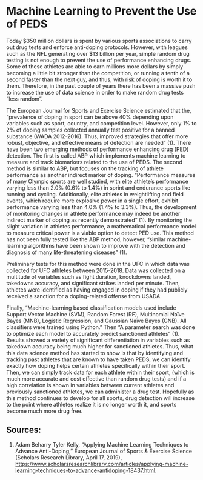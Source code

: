 # Machine Learning to Prevent the Use of PEDS

Today $350 million dollars is spent by various sports associations to carry out drug tests and enforce anti-doping protocols. However, with leagues such as the NFL generating over $13 billion per year, simple random drug testing is not enough to prevent the use of performance enhancing drugs. Some of these athletes are able to earn millions more dollars by simply becoming a little bit stronger than the competition, or running a tenth of a second faster than the next guy, and thus, with risk of doping is worth it to them. Therefore, in the past couple of years there has been a massive push to increase the use of data science in order to make random drug tests “less random”. 
	
 The European Journal for Sports and Exercise Science estimated that the, “prevalence of doping in sport can be above 40% depending upon variables such as sport, country, and competition level. However, only 1% to 2% of doping samples collected annually test positive for a banned substance (WADA 2012-2016). Thus, improved strategies that offer more robust, objective, and effective means of detection are needed” (1).  There have been two emerging methods of performance enhancing drug (PED) detection. The first is called ABP which implements machine learning to measure and track biomarkers related to the use of PEDS. The second method is similar to ABP, but focuses on the tracking of athlete performance as another indirect marker of doping. “Performance measures of many Olympic sports are well studied, with elite athlete’s performance varying less than 2.0% (0.6% to 1.4%) in sprint and endurance sports like running and cycling. Additionally, elite athletes in weightlifting and field events, which require more explosive power in a single effort, exhibit performance varying less than 4.0% (1.4% to 3.3%). Thus, the development of monitoring changes in athlete performance may indeed be another indirect marker of doping as recently demonstrated” (1). 
By monitoring the slight variation in athletes performance, a mathematical performance model to measure critical power is a viable option to detect PED use. This method has not been fully tested like the ABP method, however, “similar machine-learning algorithms have been shown to improve with the detection and diagnosis of many life-threatening diseases” (1).

Preliminary tests for this method were done in the UFC in which data was collected for UFC athletes between 2015-2018. Data was collected on a multitude of variables such as fight duration, knockdowns landed, takedowns accuracy, and significant strikes landed per minute. Then, athletes were identified as having engaged in doping if they had publicly received a sanction for a doping-related offense from USADA. 

Finally, “Machine-learning based classification models used include Support Vector Machine (SVM), Random Forest (RF), Multinomial Naïve Bayes (MNB), Logistic Regression, and Gaussian Naïve Bayes (GNB). All classifiers were trained using Python.” Then “A parameter search was done to optimize each model to accurately predict sanctioned athletes” (1). Results showed a variety of significant differentiation in variables such as takedown accuracy being much higher for sanctioned athletes. Thus, what this data science method has started to show is that by identifying and tracking past athletes that are known to have taken PEDS, we can identify exactly how doping helps certain athletes specifically within their sport. Then, we can simply track data for each athlete within their sport, (which is much more accurate and cost effective than random drug tests) and if a high correlation is shown in variables between current athletes and previously sanctioned athletes, we can administer a drug test. Hopefully as this method continues to develop for all sports, drug detection will increase to the point where athletes realize it is no longer worth it, and sports become much more drug free. 

## Sources:
1) Adam Beharry Tyler Kelly, “Applying Machine Learning Techniques to Advance Anti-Doping,” European Journal of Sports & Exercise Science (Scholars Research Library, April 17, 2019), https://www.scholarsresearchlibrary.com/articles/applying-machine-learning-techniques-to-advance-antidoping-18437.html.

